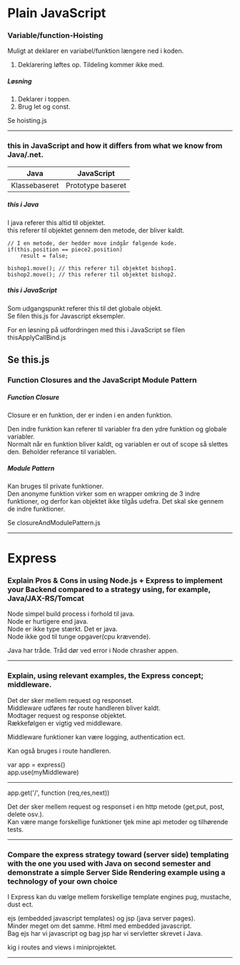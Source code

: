 # Plain JavaScript 
### Variable/function-Hoisting
Muligt at deklarer en variabel/funktion længere ned i koden.  

1. Deklarering løftes op. Tildeling kommer ikke med.  

##### Løsning
1. Deklarer i toppen.  
2. Brug let og const.  

Se hoisting.js  

---

### this in JavaScript and how it differs from what we know from Java/.net.
| Java | JavaScript |
| :-------------: |:-------------:|
| Klassebaseret | Prototype baseret |

##### this i Java
I java referer this altid til objektet.  
this referer til objektet gennem den metode, der bliver kaldt.  

```
// I en metode, der hedder move indgår følgende kode.  
if(this.position == piece2.position)  
    result = false;  

bishop1.move(); // this referer til objektet bishop1.  
bishop2.move(); // this referer til objektet bishop2.  
```
##### this i JavaScript
Som udgangspunkt referer this til det globale objekt.  
Se filen this.js for Javascript eksempler.  

For en løsning på udfordringen med this i JavaScript se filen thisApplyCallBind.js  

Se this.js  
---

### Function Closures and the JavaScript Module Pattern
##### Function Closure
Closure er en funktion, der er inden i en anden funktion.  

Den indre funktion kan referer til variabler fra den ydre funktion og globale variabler.  
Normalt når en funktion bliver kaldt, og variablen er out of scope så slettes den. Beholder referance til variablen.  

##### Module Pattern
Kan bruges til private funktioner.  
Den anonyme funktion virker som en wrapper omkring de 3 indre funktioner, og derfor kan objektet ikke tilgås udefra. Det skal ske gennem de indre funktioner.  

Se closureAndModulePattern.js  

---

# Express

### Explain Pros & Cons in using Node.js + Express to implement your Backend compared to a strategy using, for example, Java/JAX-RS/Tomcat
Node simpel build process i forhold til java.  
Node er hurtigere end java.  
Node er ikke type stærkt. Det er java.  
Node ikke god til tunge opgaver(cpu krævende).  

Java har tråde. Tråd dør ved error i Node chrasher appen.  

---

### Explain, using relevant examples, the Express concept; middleware.
Det der sker mellem request og responset.  
Middleware udføres før route handleren bliver kaldt.  
Modtager request og response objektet.  
Rækkefølgen er vigtig ved middleware.  

Middleware funktioner kan være logging, authentication ect.  

Kan også bruges i route handleren.  

var app = express()  
app.use(myMiddleware)  

* * *  

app.get('/', function (req,res,next))  

Det der sker mellem request og responset i en http metode (get,put, post, delete osv.).  
Kan være mange forskellige funktioner tjek mine api metoder og tilhørende tests.  

---

### Compare the express strategy toward (server side) templating with the one you used with Java on second semester and demonstrate a simple Server Side Rendering example using a technology of your own choice
I Express kan du vælge mellem forskellige template engines pug, mustache, dust ect.  

ejs (embedded javascript templates) og jsp (java server pages).  
Minder meget om det samme. Html med embedded javascript.  
Bag ejs har vi javascript og bag jsp har vi servletter skrevet i Java.  

kig i routes and views i miniprojektet.  

---

